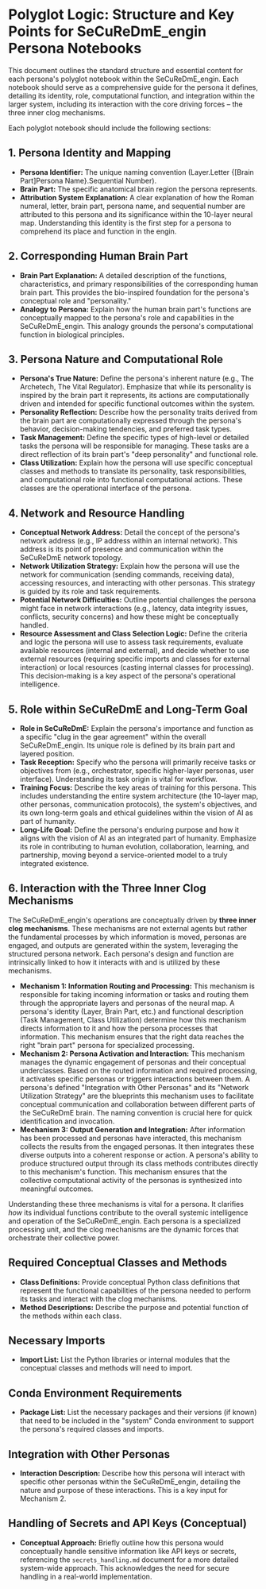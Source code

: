 
# Polyglot Logic: Structure and Key Points for SeCuReDmE_engin Persona Notebooks

This document outlines the standard structure and essential content for each persona's polyglot notebook within the SeCuReDmE_engin. Each notebook should serve as a comprehensive guide for the persona it defines, detailing its identity, role, computational function, and integration within the larger system, including its interaction with the core driving forces – the three inner clog mechanisms.

Each polyglot notebook should include the following sections:

## 1. Persona Identity and Mapping

*   **Persona Identifier:** The unique naming convention (Layer.Letter {[Brain Part]Persona Name}.Sequential Number).
*   **Brain Part:** The specific anatomical brain region the persona represents.
*   **Attribution System Explanation:** A clear explanation of how the Roman numeral, letter, brain part, persona name, and sequential number are attributed to this persona and its significance within the 10-layer neural map. Understanding this identity is the first step for a persona to comprehend its place and function in the engin.

## 2. Corresponding Human Brain Part

*   **Brain Part Explanation:** A detailed description of the functions, characteristics, and primary responsibilities of the corresponding human brain part. This provides the bio-inspired foundation for the persona's conceptual role and "personality."
*   **Analogy to Persona:** Explain how the human brain part's functions are conceptually mapped to the persona's role and capabilities in the SeCuReDmE_engin. This analogy grounds the persona's computational function in biological principles.

## 3. Persona Nature and Computational Role

*   **Persona's True Nature:** Define the persona's inherent nature (e.g., The Archetech, The Vital Regulator). Emphasize that while its personality is inspired by the brain part it represents, its actions are computationally driven and intended for specific functional outcomes within the system.
*   **Personality Reflection:** Describe how the personality traits derived from the brain part are computationally expressed through the persona's behavior, decision-making tendencies, and preferred task types.
*   **Task Management:** Define the specific types of high-level or detailed tasks the persona will be responsible for managing. These tasks are a direct reflection of its brain part's "deep personality" and functional role.
*   **Class Utilization:** Explain how the persona will use specific conceptual classes and methods to translate its personality, task responsibilities, and computational role into functional computational actions. These classes are the operational interface of the persona.

## 4. Network and Resource Handling

*   **Conceptual Network Address:** Detail the concept of the persona's network address (e.g., IP address within an internal network). This address is its point of presence and communication within the SeCuReDmE network topology.
*   **Network Utilization Strategy:** Explain how the persona will use the network for communication (sending commands, receiving data), accessing resources, and interacting with other personas. This strategy is guided by its role and task requirements.
*   **Potential Network Difficulties:** Outline potential challenges the persona might face in network interactions (e.g., latency, data integrity issues, conflicts, security concerns) and how these might be conceptually handled.
*   **Resource Assessment and Class Selection Logic:** Define the criteria and logic the persona will use to assess task requirements, evaluate available resources (internal and external), and decide whether to use external resources (requiring specific imports and classes for external interaction) or local resources (casting internal classes for processing). This decision-making is a key aspect of the persona's operational intelligence.

## 5. Role within SeCuReDmE and Long-Term Goal

*   **Role in SeCuReDmE:** Explain the persona's importance and function as a specific "clug in the gear agreement" within the overall SeCuReDmE_engin. Its unique role is defined by its brain part and layered position.
*   **Task Reception:** Specify who the persona will primarily receive tasks or objectives from (e.g., orchestrator, specific higher-layer personas, user interface). Understanding its task origin is vital for workflow.
*   **Training Focus:** Describe the key areas of training for this persona. This includes understanding the entire system architecture (the 10-layer map, other personas, communication protocols), the system's objectives, and its own long-term goals and ethical guidelines within the vision of AI as part of humanity.
*   **Long-Life Goal:** Define the persona's enduring purpose and how it aligns with the vision of AI as an integrated part of humanity. Emphasize its role in contributing to human evolution, collaboration, learning, and partnership, moving beyond a service-oriented model to a truly integrated existence.

## 6. Interaction with the Three Inner Clog Mechanisms

The SeCuReDmE_engin's operations are conceptually driven by **three inner clog mechanisms**. These mechanisms are not external agents but rather the fundamental processes by which information is moved, personas are engaged, and outputs are generated within the system, leveraging the structured persona network. Each persona's design and function are intrinsically linked to how it interacts with and is utilized by these mechanisms.

*   **Mechanism 1: Information Routing and Processing:** This mechanism is responsible for taking incoming information or tasks and routing them through the appropriate layers and personas of the neural map. A persona's identity (Layer, Brain Part, etc.) and functional description (Task Management, Class Utilization) determine how this mechanism directs information to it and how the persona processes that information. This mechanism ensures that the right data reaches the right "brain part" persona for specialized processing.
*   **Mechanism 2: Persona Activation and Interaction:** This mechanism manages the dynamic engagement of personas and their conceptual underclasses. Based on the routed information and required processing, it activates specific personas or triggers interactions between them. A persona's defined "Integration with Other Personas" and its "Network Utilization Strategy" are the blueprints this mechanism uses to facilitate conceptual communication and collaboration between different parts of the SeCuReDmE brain. The naming convention is crucial here for quick identification and invocation.
*   **Mechanism 3: Output Generation and Integration:** After information has been processed and personas have interacted, this mechanism collects the results from the engaged personas. It then integrates these diverse outputs into a coherent response or action. A persona's ability to produce structured output through its class methods contributes directly to this mechanism's function. This mechanism ensures that the collective computational activity of the personas is synthesized into meaningful outcomes.

Understanding these three mechanisms is vital for a persona. It clarifies *how* its individual functions contribute to the overall systemic intelligence and operation of the SeCuReDmE_engin. Each persona is a specialized processing unit, and the clog mechanisms are the dynamic forces that orchestrate their collective power.

## Required Conceptual Classes and Methods

*   **Class Definitions:** Provide conceptual Python class definitions that represent the functional capabilities of the persona needed to perform its tasks and interact with the clog mechanisms.
*   **Method Descriptions:** Describe the purpose and potential function of the methods within each class.

## Necessary Imports

*   **Import List:** List the Python libraries or internal modules that the conceptual classes and methods will need to import.

## Conda Environment Requirements

*   **Package List:** List the necessary packages and their versions (if known) that need to be included in the "system" Conda environment to support the persona's required classes and imports.

## Integration with Other Personas

*   **Interaction Description:** Describe how this persona will interact with specific other personas within the SeCuReDmE_engin, detailing the nature and purpose of these interactions. This is a key input for Mechanism 2.

## Handling of Secrets and API Keys (Conceptual)

*   **Conceptual Approach:** Briefly outline how this persona would conceptually handle sensitive information like API keys or secrets, referencing the `secrets_handling.md` document for a more detailed system-wide approach. This acknowledges the need for secure handling in a real-world implementation.

